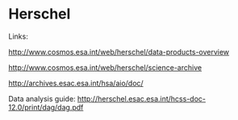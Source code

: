 # Herschel

Links:

http://www.cosmos.esa.int/web/herschel/data-products-overview

http://www.cosmos.esa.int/web/herschel/science-archive

http://archives.esac.esa.int/hsa/aio/doc/

Data analysis guide: http://herschel.esac.esa.int/hcss-doc-12.0/print/dag/dag.pdf